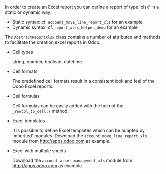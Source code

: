 In order to create an Excel report you can define a report of type
'xlsx' in a static or dynamic way:

- Static syntax: cf. `account_move_line_report_xls` for an example.
- Dynamic syntax: cf. `report_xlsx_helper_demo` for an example

The `AbstractReportXlsx` class contains a number of attributes and
methods to facilitate the creation excel reports in Odoo.

- Cell types

  string, number, boolean, datetime.

- Cell formats

  The predefined cell formats result in a consistent look and feel of
  the Odoo Excel reports.

- Cell formulas

  Cell formulas can be easily added with the help of the
  `_rowcol_to_cell()` method.

- Excel templates

  It is possible to define Excel templates which can be adapted by
  'inherited' modules. Download the `account_move_line_report_xls`
  module from <http://apps.odoo.com> as example.

- Excel with multiple sheets

  Download the `account_asset_management_xls` module from
  <http://apps.odoo.com> as example.
